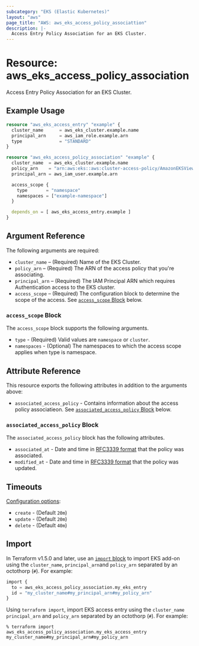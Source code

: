 ```yaml
---
subcategory: "EKS (Elastic Kubernetes)"
layout: "aws"
page_title: "AWS: aws_eks_access_policy_associattion"
description: |-
  Access Entry Policy Association for an EKS Cluster.
---
```


# Resource: aws_eks_access_policy_association

Access Entry Policy Association for an EKS Cluster.

## Example Usage

```terraform
resource "aws_eks_access_entry" "example" {
  cluster_name      = aws_eks_cluster.example.name
  principal_arn     = aws_iam_role.example.arn
  type              = "STANDARD"
}

resource "aws_eks_access_policy_association" "example" {
  cluster_name  = aws_eks_cluster.example.name
  policy_arn    = "arn:aws:eks::aws:cluster-access-policy/AmazonEKSViewPolicy"
  principal_arn = aws_iam_user.example.arn

  access_scope {
    type       = "namespace"
    namespaces = ["example-namespace"]
  }

  depends_on = [ aws_eks_access_entry.example ]
}
```

## Argument Reference

The following arguments are required:

* `cluster_name` – (Required) Name of the EKS Cluster.
* `policy_arn` – (Required) The ARN of the access policy that you're associating.
* `principal_arn` – (Required) The IAM Principal ARN which requires Authentication access to the EKS cluster.
* `access_scope` – (Required) The configuration block to determine the scope of the access. See [`access_scope` Block](#access_scope-block) below.

### `access_scope` Block

The `access_scope` block supports the following arguments.

* `type` - (Required) Valid values are `namespace` or `cluster`.
* `namespaces` - (Optional) The namespaces to which the access scope applies when type is namespace.

## Attribute Reference

This resource exports the following attributes in addition to the arguments above:

* `associated_access_policy` - Contains information about the access policy associatieon. See [`associated_access_policy` Block](#associated_access_policy-block) below.

### `associated_access_policy` Block

The `associated_access_policy` block has the following attributes.

* `associated_at` - Date and time in [RFC3339 format](https://tools.ietf.org/html/rfc3339#section-5.8) that the policy was associated.
* `modified_at` - Date and time in [RFC3339 format](https://tools.ietf.org/html/rfc3339#section-5.8) that the policy was updated.

## Timeouts

[Configuration options](https://developer.hashicorp.com/terraform/language/resources/syntax#operation-timeouts):

* `create` - (Default `20m`)
* `update` - (Default `20m`)
* `delete` - (Default `40m`)

## Import

In Terraform v1.5.0 and later, use an [`import` block](https://developer.hashicorp.com/terraform/language/import) to import EKS add-on using the `cluster_name`, `principal_arn`and `policy_arn` separated by an octothorp (`#`). For example:

```terraform
import {
  to = aws_eks_access_policy_association.my_eks_entry
  id = "my_cluster_name#my_principal_arn#my_policy_arn"
}
```

Using `terraform import`, import EKS access entry using the `cluster_name` `principal_arn` and `policy_arn` separated by an octothorp (`#`). For example:

```console
% terraform import aws_eks_access_policy_association.my_eks_access_entry my_cluster_name#my_principal_arn#my_policy_arn
```
